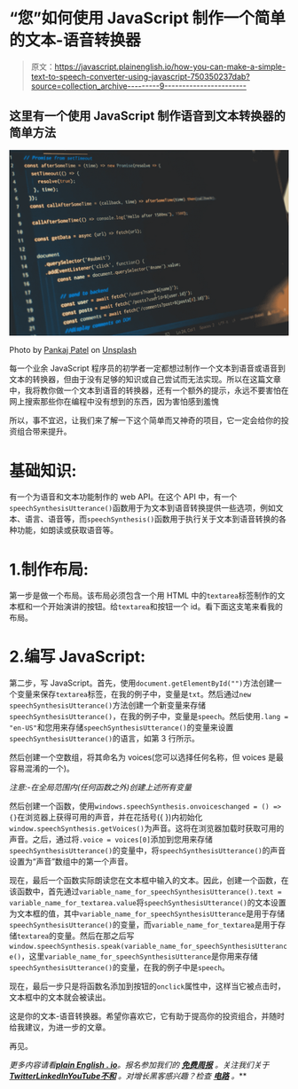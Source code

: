 # “您”如何使用 JavaScript 制作一个简单的文本-语音转换器

> 原文：<https://javascript.plainenglish.io/how-you-can-make-a-simple-text-to-speech-converter-using-javascript-750350237dab?source=collection_archive---------9----------------------->

## 这里有一个使用 JavaScript 制作语音到文本转换器的简单方法

![](img/56f6fbf562f5299685483ffe87d0fcbf.png)

Photo by [Pankaj Patel](https://unsplash.com/@pankajpatel?utm_source=unsplash&utm_medium=referral&utm_content=creditCopyText) on [Unsplash](https://unsplash.com/s/photos/javascript?utm_source=unsplash&utm_medium=referral&utm_content=creditCopyText)

每一个业余 JavaScript 程序员的初学者一定都想过制作一个文本到语音或语音到文本的转换器，但由于没有足够的知识或自己尝试而无法实现。所以在这篇文章中，我将教你做一个文本到语音的转换器，还有一个额外的提示，永远不要害怕在网上搜索那些你在编程中没有想到的东西，因为害怕感到羞愧

所以，事不宜迟，让我们来了解一下这个简单而又神奇的项目，它一定会给你的投资组合带来提升。

# 基础知识:

有一个为语音和文本功能制作的 web API。在这个 API 中，有一个`speechSynthesisUtterance()`函数用于为文本到语音转换提供一些选项，例如文本、语言、语音等，而`speechSynthesis()`函数用于执行关于文本到语音转换的各种功能，如朗读或获取语音等。

# 1.制作布局:

第一步是做一个布局。该布局必须包含一个用 HTML 中的`textarea`标签制作的文本框和一个开始演讲的按钮。给`textarea`和按钮一个 id。看下面这支笔来看我的布局。

# 2.编写 JavaScript:

第二步，写 JavaScript。首先，使用`document.getElementById("")`方法创建一个变量来保存`textarea`标签，在我的例子中，变量是`txt`。然后通过`new speechSynthesisUtterance()`方法创建一个新变量来存储`speechSynthesisUtterance()`，在我的例子中，变量是`speech`。然后使用`.lang = "en-US"`和您用来存储`speechSynthesisUtterance()`的变量来设置`speechSynthesisUtterance()`的语言，如第 3 行所示。

然后创建一个空数组，将其命名为 voices(您可以选择任何名称，但 voices 是最容易混淆的一个)。

*注意:-在全局范围内(任何函数之外)创建上述所有变量*

然后创建一个函数，使用`windows.speechSynthesis.onvoiceschanged = () => {}`在浏览器上获得可用的声音，并在花括号({ })内初始化`window.speechSynthesis.getVoices()`为声音。这将在浏览器加载时获取可用的声音。之后，通过将`.voice = voices[0]`添加到您用来存储`speechSynthesisUtterance()`的变量中，将`speechSynthesisUtterance()`的声音设置为“声音”数组中的第一个声音。

现在，最后一个函数实际朗读您在文本框中输入的文本。因此，创建一个函数，在该函数中，首先通过`variable_name_for_speechSynthesisUtterance().text = variable_name_for_textarea.value`将`speechSynthesisUtterance()`的文本设置为文本框的值，其中`variable_name_for_speechSynthesisUtterance`是用于存储`speechSynthesisUtterance()`的变量，而`variable_name_for_textarea`是用于存储`textarea`的变量。然后在那之后写`window.speechSynthesis.speak(variable_name_for_speechSynthesisUtterance()`，这里`variable_name_for_speechSynthesisUtterance`是你用来存储`speechSynthesisUtterance()`的变量，在我的例子中是`speech`。

现在，最后一步只是将函数名添加到按钮的`onclick`属性中，这样当它被点击时，文本框中的文本就会被读出。

这是你的文本-语音转换器。希望你喜欢它，它有助于提高你的投资组合，并随时给我建议，为进一步的文章。

再见。

*更多内容请看*[***plain English . io***](https://plainenglish.io/)*。报名参加我们的* [***免费周报***](http://newsletter.plainenglish.io/) *。关注我们关于*[***Twitter***](https://twitter.com/inPlainEngHQ)[***LinkedIn***](https://www.linkedin.com/company/inplainenglish/)*[***YouTube***](https://www.youtube.com/channel/UCtipWUghju290NWcn8jhyAw)*[***不和***](https://discord.gg/GtDtUAvyhW) *。对增长黑客感兴趣？检查* [***电路***](https://circuit.ooo/) *。***
